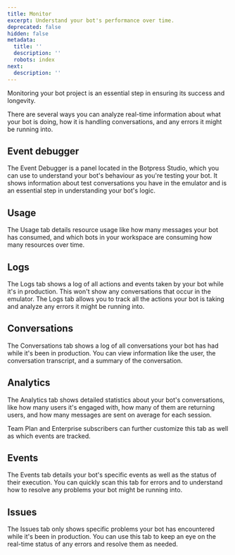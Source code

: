 ```yaml
---
title: Monitor
excerpt: Understand your bot's performance over time.
deprecated: false
hidden: false
metadata:
  title: ''
  description: ''
  robots: index
next:
  description: ''
---
```

Monitoring your bot project is an essential step in ensuring its success and longevity.

There are several ways you can analyze real-time information about what your bot is doing, how it is handling conversations, and any errors it might be running into.

## Event debugger

The Event Debugger is a panel located in the Botpress Studio, which you can use to understand your bot's behaviour as you're testing your bot. It shows information about test conversations you have in the emulator and is an essential step in understanding your bot's logic.

## Usage

The Usage tab details resource usage like how many messages your bot has consumed, and which bots in your workspace are consuming how many resources over time.

## Logs

The Logs tab shows a log of all actions and events taken by your bot while it's in production. This won't show any conversations that occur in the emulator. The Logs tab allows you to track all the actions your bot is taking and analyze any errors it might be running into.

## Conversations

The Conversations tab shows a log of all conversations your bot has had while it's been in production. You can view information like the user, the conversation transcript, and a summary of the conversation.

## Analytics

The Analytics tab shows detailed statistics about your bot's conversations, like how many users it's engaged with, how many of them are returning users, and how many messages are sent on average for each session.

Team Plan and Enterprise subscribers can further customize this tab as well as which events are tracked.

## Events

The Events tab details your bot's specific events as well as the status of their execution. You can quickly scan this tab for errors and to understand how to resolve any problems your bot might be running into.

## Issues

The Issues tab only shows specific problems your bot has encountered while it's been in production. You can use this tab to keep an eye on the real-time status of any errors and resolve them as needed.
